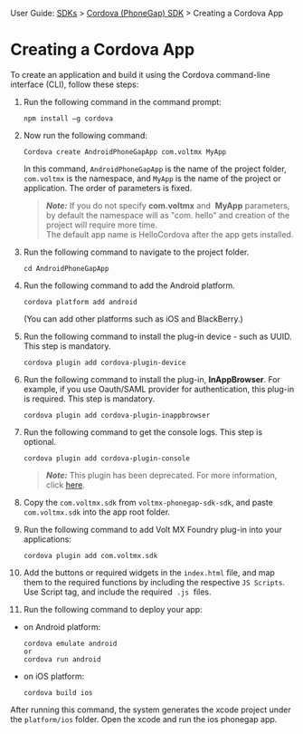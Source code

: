                              

User Guide: [SDKs](../Foundry_SDKs.md) > [Cordova (PhoneGap) SDK](Installing_PhoneGap_SDK.md) > Creating a Cordova App

Creating a Cordova App
======================

  To create an application and build it using the Cordova command-line interface (CLI), follow these steps:

1. Run the following command in the command prompt:  
   ```
   npm install –g cordova
   ```

2. Now run the following command:  
   ```
   Cordova create AndroidPhoneGapApp com.voltmx MyApp  
   ```  
   In this command, `AndroidPhoneGapApp` is the name of the
   project folder, `com.voltmx` is the namespace, and
   `MyApp` is the name of the project or application. The order of parameters is fixed.
   > **_Note:_** If you do not specify **com.voltmx** and  **MyApp** parameters, by default the namespace will as "com.
   hello" and creation of the project will require more time.   
   The default app name is HelloCordova after the app gets installed.
    
3. Run the following command to navigate to the project
   folder.  
   ```
   cd AndroidPhoneGapApp
   ```
4. Run the following command to add the Android platform.  
   ```
   cordova platform add android
   ```
   (You can add other platforms such as iOS and BlackBerry.)
    
5. Run the following command to install the plug-in device -
   such as UUID. This step is mandatory.  
   ```
   cordova plugin add cordova-plugin-device
   ```
6. Run the following command to install the plug-in,
   **InAppBrowser**. For example, if you use Oauth/SAML provider for authentication, this plug-in is required. This step is mandatory.  
   ```
   cordova plugin add cordova-plugin-inappbrowser
   ```
7. Run the following command to get the console logs. This step
   is optional.  
   ```
   cordova plugin add cordova-plugin-console
   ``` 
   > **_Note:_** This plugin has been deprecated. For more information, click [here](https://www.npmjs.com/package/cordova-plugin-console).
    
8. Copy the `com.voltmx.sdk` from `voltmx-phonegap-sdk-sdk`, and
   paste `com.voltmx.sdk` into the app root folder.

9. Run the following command to add Volt MX Foundry plug-in into
   your applications:
   ```
   cordova plugin add com.voltmx.sdk  
   ```

10. Add the buttons or required widgets in the `index.html`
    file, and map them to the required functions by including the respective `JS Scripts`. Use Script tag, and include the required  `.js`  files.

11. Run the following command to deploy your app:  
   *   on Android platform:  
       ```
       cordova emulate android  
       or  
       cordova run android
       ```
   *   on iOS platform:  
       ```
       cordova build ios
       ``` 
After running this command, the system generates the xcode project under the `platform/ios` folder. Open the xcode and run the ios phonegap app.
